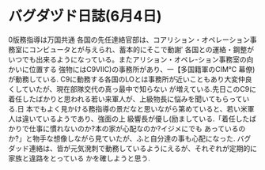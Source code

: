 # バグダヅド日誌(6月4日)

0版務指導は万国共通
各国の先任達絡官部は、コアリション・オペレーション事務室にコンビュータとが与えられ、蓄本的にそこで動謝′
各国との運絡・鋼整がいつでも出来るようになっている。またアリション・オペレ-ション事務室の向かいに位置する
強物にはC9ⅦC)の事務所があり、一【多国籍軍のCIM℃
幕僚)が動務している.
C9に動務する各国のLOとは事務所が近いこともあり大変仲良くしていたが、現在部隊交代の真っ最中で知らない
が増えている.先日このC9に着任したばかりと思われる若い来軍人が、上級物長に悩みを聞いてもらっている.日
本でもよく見かける務指導の景だなと思いながら第めていると、若い米軍人は違いているようであり、強面の上
級響長が優し(励ましている.「着任したばかりで仕事に慣れないのか?本の家が心配なのか?イジメにでも
あっているのか?」と物手な想像しながら見ていたが、ふと自分達の事も心配になった.
バグダッド連絡は、皆が元気溌刺で動務しているようにえるが、それぞれが定期的に家族と違路をとっている
かを確しようと思う.
